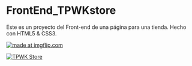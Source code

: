 # FrontEnd_TPWKstore
Este es un proyecto del Front-end de una página para una tienda. Hecho con HTML5 & CSS3.

<a href="https://imgflip.com/gif/55iqby"><img cer="https://imgflip.com/gif/55iqb" title="made at imgflip.com"/></a>

[![TPWK Store](https://img.youtube.com/vi/6YIyHpNkE7A/0.jpg)](https://www.youtube.com/watch?v=6YIyHpNkE7A)
